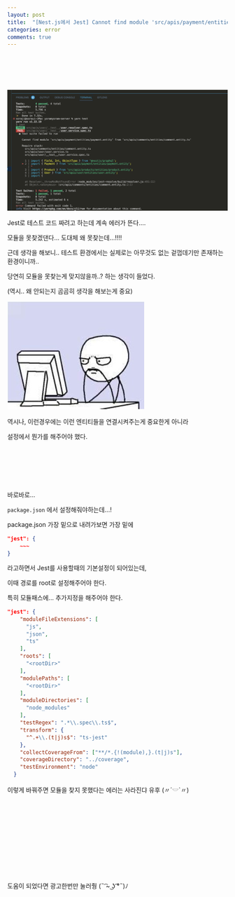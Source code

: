 ```yaml
---
layout: post
title:  "[Nest.js에서 Jest] Cannot find module 'src/apis/payment/entities/xxx.ts' from 'src/apis/comments/entities/yyy.entity.ts'"
categories: error
comments: true
---
```






<br>

<br>

<br>

<br>

![gcp](/assets/img/2023-01-13/test.png)

Jest로 테스트 코드 짜려고 하는데 계속 에러가 뜬다....

모듈을 못찾겠댄다... 도대체 왜 못찾는데...!!!!

근데 생각을 해보니.. 테스트 환경에서는 실제로는 아무것도 없는 겉껍데기만 존재하는 환경이니까..

당연히 모듈을 못찾는게 맞지않을까..? 하는 생각이 들었다.

(역시.. 왜 안되는지 곰곰히 생각을 해보는게 중요)

![??](/assets/img/2023-01-13/image.jpeg)

역시나, 이런경우에는 이런 엔티티들을 연결시켜주는게 중요한게 아니라

설정에서 뭔가를 해주어야 했다.

<br>

<br>

<br>

<br>

<br>

바로바로...

`package.json` 에서 설정해줘야하는데...!

package.json 가장 밑으로 내려가보면 가장 밑에 

~~~json
"jest": {
	~~~
}
~~~

라고하면서 Jest를 사용할때의 기본설정이 되어있는데,

이때 경로를 root로 설정해주어야 한다.

특히 모듈패스에... 추가지정을 해주어야 한다.

~~~json
"jest": {
    "moduleFileExtensions": [
      "js",
      "json",
      "ts"
    ],
    "roots": [
      "<rootDir>"
    ],
    "modulePaths": [
      "<rootDir>"
    ],
    "moduleDirectories": [
      "node_modules"
    ],
    "testRegex": ".*\\.spec\\.ts$",
    "transform": {
      "^.+\\.(t|j)s$": "ts-jest"
    },
    "collectCoverageFrom": ["**/*.{!(module),}.(t|j)s"],
    "coverageDirectory": "../coverage",
    "testEnvironment": "node"
  }
~~~

이렇게 바꿔주면 모듈을 찾지 못했다는 에러는 사라진댜 유후 (〃´𓎟`〃)

<br>

<br>

<br>

<br>

<br>

<br>

<br>

<br>

<br>

<br>

도움이 되었다면 광고한번만 눌러줭 (˵ ͡~ ͜ʖ ͡°˵)ﾉ
